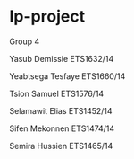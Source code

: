 # Ip-project
Group 4

Yasub Demissie ETS1632/14

Yeabtsega Tesfaye ETS1660/14

Tsion Samuel ETS1576/14

Selamawit Elias ETS1452/14

Sifen Mekonnen ETS1474/14

Semira Hussien ETS1465/14
